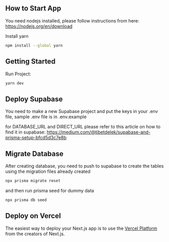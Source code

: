 ## How to Start App

You need nodejs installed, please follow instructions from here: https://nodejs.org/en/download

Install yarn

```bash
npm install --global yarn
```

## Getting Started

Run Project:

```bash
yarn dev
```

## Deploy Supabase

You need to make a new Supabase project and put the keys in your .env file, sample .env file is in .env.example

for DATABASE_URL and DIRECT_URL please refer to this article on how to find it in supabase: https://medium.com/@tibetdelek/supabase-and-prisma-setup-bfcd5d3c7e8b

## Migrate Database

After creating database, you need to push to supabase to create the tables using the migration files already created

```bash
npx prisma migrate reset
```

and then run prisma seed for dummy data

```bash
npx prisma db seed
```

## Deploy on Vercel

The easiest way to deploy your Next.js app is to use the [Vercel Platform](https://vercel.com/new?utm_medium=default-template&filter=next.js&utm_source=create-next-app&utm_campaign=create-next-app-readme) from the creators of Next.js.
